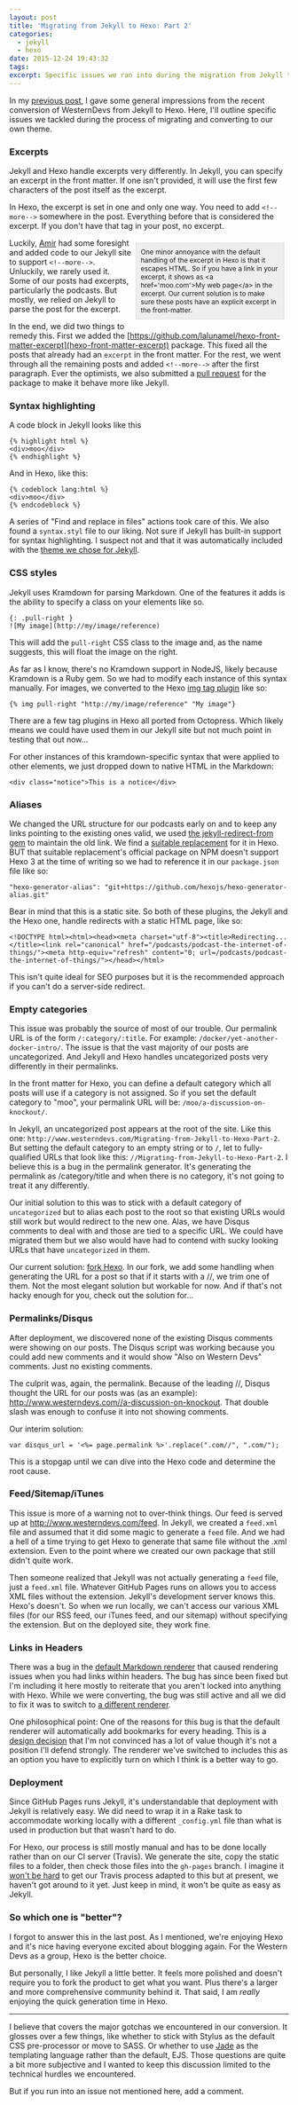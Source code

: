 ```yaml
---
layout: post
title: 'Migrating from Jekyll to Hexo: Part 2'
categories:
  - jekyll
  - hexo
date: 2015-12-24 19:43:32
tags:
excerpt: Specific issues we ran into during the migration from Jekyll to Hexo
---
```


In my [previous post](http://www.westerndevs.com/jekyll/hexo/Migrating-from-Jekyll-to-Hexo/), I gave some general impressions from the recent conversion of WesternDevs from Jekyll to Hexo. Here, I'll outline specific issues we tackled during the process of migrating and converting to our own theme.

### Excerpts 

Jekyll and Hexo handle excerpts very differently. In Jekyll, you can specify an excerpt in the front matter. If one isn't provided, it will use the first few characters of the post itself as the excerpt.

In Hexo, the excerpt is set in one and only one way. You need to add `<!--more-->` somewhere in the post. Everything before that is considered the excerpt. If you don't have that tag in your post, no excerpt.

<div style="float: right; width: 250px; border: 1px solid #ddd; background-color: #eee; padding: 8px; font-size:12px; margin: 8px;">One minor annoyance with the default handling of the excerpt in Hexo is that it escapes HTML. So if you have a link in your excerpt, it shows as &lt;a href='moo.com'&gt;My web page&lt;/a&gt; in the excerpt. Our current solution is to make sure these posts have an explicit excerpt in the front-matter.</div>

Luckily, [Amir](http://www.westerndevs.com/bios/amir_barylko/) had some foresight and added code to our Jekyll site to support `<!--more-->`. Unluckily, we rarely used it. Some of our posts had excerpts, particularly the podcasts. But mostly, we relied on Jekyll to parse the post for the excerpt.

In the end, we did two things to remedy this. First we added the [https://github.com/lalunamel/hexo-front-matter-excerpt](hexo-front-matter-excerpt) package. This fixed all the posts that already had an `excerpt` in the front matter. For the rest, we went through all the remaining posts and added `<!--more-->` after the first paragraph. Ever the optimists, we also submitted a [pull request](https://github.com/lalunamel/hexo-front-matter-excerpt/pull/2) for the package to make it behave more like Jekyll.

### Syntax highlighting

A code block in Jekyll looks like this

```
{% highlight html %}
<div>moo</div>
{% endhighlight %}
```

And in Hexo, like this:

```
{% codeblock lang:html %}
<div>moo</div>
{% endcodeblock %}
```

A series of "Find and replace in files" actions took care of this. We also found a `syntax.styl` file to our liking. Not sure if Jekyll has built-in support for syntax highlighting. I suspect not and that it was automatically included with the [theme we chose for Jekyll](https://github.com/mmistakes/minimal-mistakes).

### CSS styles

Jekyll uses Kramdown for parsing Markdown. One of the features it adds is the ability to specify a class on your elements like so.

```
{: .pull-right }
![My image](http://my/image/reference)
```

This will add the `pull-right` CSS class to the image and, as the name suggests, this will float the image on the right.

As far as I know, there's no Kramdown support in NodeJS, likely because Kramdown is a Ruby gem. So we had to modify each instance of this syntax manually. For images, we converted to the Hexo [img tag plugin](https://hexo.io/docs/tag-plugins.html) like so:

```
{% img pull-right "http://my/image/reference" "My image"}
```

There are a few tag plugins in Hexo all ported from Octopress. Which likely means we could have used them in our Jekyll site but not much point in testing that out now...

For other instances of this kramdown-specific syntax that were applied to other elements, we just dropped down to native HTML in the Markdown:

```
<div class="notice">This is a notice</div>
```

### Aliases

We changed the URL structure for our podcasts early on and to keep any links pointing to the existing ones valid, we used [the jekyll-redirect-from gem](https://github.com/jekyll/jekyll-redirect-from) to maintain the old link. We find a [suitable replacement](https://github.com/jekyll/jekyll-redirect-from) for it in Hexo. BUT that suitable replacement's official package on NPM doesn't support Hexo 3 at the time of writing so we had to reference it in our `package.json` file like so:

```
"hexo-generator-alias": "git+https://github.com/hexojs/hexo-generator-alias.git"
```

Bear in mind that this is a static site. So both of these plugins, the Jekyll and the Hexo one, handle redirects with a static HTML page, like so:

```
<!DOCTYPE html><html><head><meta charset="utf-8"><title>Redirecting...</title><link rel="canonical" href="/podcasts/podcast-the-internet-of-things/"><meta http-equiv="refresh" content="0; url=/podcasts/podcast-the-internet-of-things/"></head></html>
```

This isn't quite ideal for SEO purposes but it is the recommended approach if you can't do a server-side redirect.

### Empty categories

This issue was probably the source of most of our trouble. Our permalink URL is of the form `/:category/:title`. For example: `/docker/yet-another-docker-intro/`. The issue is that the vast majority of our posts are uncategorized. And Jekyll and Hexo handles uncategorized posts very differently in their permalinks.

In the front matter for Hexo, you can define a default category which all posts will use if a category is not assigned. So if you set the default category to "moo", your permalink URL will be: `/moo/a-discussion-on-knockout/`.

In Jekyll, an uncategorized post appears at the root of the site. Like this one: `http://www.westerndevs.com/Migrating-from-Jekyll-to-Hexo-Part-2`. But setting the default category to an empty string or to `/`, let to fully-qualified URLs that look like this: `//Migrating-from-Jekyll-to-Hexo-Part-2`. I believe this is a bug in the permalink generator. It's generating the permalink as /category/title and when there is no category, it's not going to treat it any differently.

Our initial solution to this was to stick with a default category of `uncategorized` but to alias each post to the root so that existing URLs would still work but would redirect to the new one. Alas, we have Disqus comments to deal with and those are tied to a specific URL. We could have migrated them but we also would have had to contend with sucky looking URLs that have `uncategorized` in them.

Our current solution: [fork Hexo](https://github.com/westerndevs/hexo). In our fork, we add some handling when generating the URL for a post so that if it starts with a //, we trim one of them. Not the most elegant solution but workable for now. And if that's not hacky enough for you, check out the solution for...

### Permalinks/Disqus

After deployment, we discovered none of the existing Disqus comments were showing on our posts. The Disqus script was working because you could add new comments and it would show "Also on Western Devs" comments. Just no existing comments.

The culprit was, again, the permalink. Because of the leading //, Disqus thought the URL for our posts was (as an example): http://www.westerndevs.com//a-discussion-on-knockout. That double slash was enough to confuse it into not showing comments.

Our interim solution:

```
var disqus_url = '<%= page.permalink %>'.replace(".com//", ".com/");
```

This is a stopgap until we can dive into the Hexo code and determine the root cause.

### Feed/Sitemap/iTunes

This issue is more of a warning not to over-think things. Our feed is served up at http://www.westerndevs.com/feed. In Jekyll, we created a `feed.xml` file and assumed that it did some magic to generate a `feed` file. And we had a hell of a time trying to get Hexo to generate that same file without the .xml extension. Even to the point where we created our own package that still didn't quite work.

Then someone realized that Jekyll was not actually generating a `feed` file, just a `feed.xml` file. Whatever GitHub Pages runs on allows you to access XML files without the extension. Jekyll's development server knows this. Hexo's doesn't. So when we run locally, we can't access our various XML files (for our RSS feed, our iTunes feed, and our sitemap) without specifying the extension. But on the deployed site, they work fine.

### Links in Headers

There was a bug in the [default Markdown renderer](https://github.com/hexojs/hexo-renderer-marked) that caused rendering issues when you had links within headers. The bug has since been fixed but I'm including it here mostly to reiterate that you aren't locked into anything with Hexo. While we were converting, the bug was still active and all we did to fix it was to switch to [a different renderer](https://github.com/celsomiranda/hexo-renderer-markdown-it).

One philosophical point: One of the reasons for this bug is that the default renderer will automatically add bookmarks for every heading. This is a [design decision](https://github.com/hexojs/hexo-renderer-marked/issues/16) that I'm not convinced has a lot of value though it's not a position I'll defend strongly. The renderer we've switched to includes this as an option you have to explicitly turn on which I think is a better way to go.

### Deployment

Since GitHub Pages runs Jekyll, it's understandable that deployment with Jekyll is relatively easy. We did need to wrap it in a Rake task to accommodate working locally with a different `_config.yml` file than what is used in production but that wasn't hard to do.

For Hexo, our process is still mostly manual and has to be done locally rather than on our CI server (Travis). We generate the site, copy the static files to a folder, then check those files into the `gh-pages` branch. I imagine it [won't be hard](https://sazzer.github.io/blog/2015/05/04/Deploying-Hexo-to-Github-Pages-with-Travis/) to get our Travis process adapted to this but at present, we haven't got around to it yet. Just keep in mind, it won't be quite as easy as Jekyll.

### So which one is "better"?

I forgot to answer this in the last post. As I mentioned, we're enjoying Hexo and it's nice having everyone excited about blogging again. For the Western Devs as a group, Hexo is the better choice.

But personally, I like Jekyll a little better. It feels more polished and doesn't require you to fork the product to get what you want. Plus there's a larger and more comprehensive community behind it. That said, I am _really_ enjoying the quick generation time in Hexo.

---
I believe that covers the major gotchas we encountered in our conversion. It glosses over a few things, like whether to stick with Stylus as the default CSS pre-processor or move to SASS. Or whether to use [Jade](http://jade-lang.com/) as the templating language rather than the default, EJS. Those questions are quite a bit more subjective and I wanted to keep this discussion limited to the technical hurdles we encountered.

But if you run into an issue not mentioned here, add a comment.
